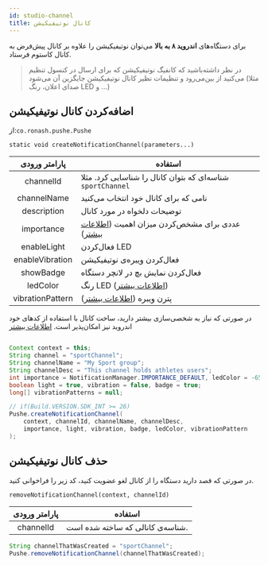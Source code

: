 ```yaml
---
id: studio-channel
title: کانال نوتیفیکیشن
---
```


برای دستگاه‌های **اندروید ۸ به بالا** می‌توان نوتیفیکیشن را علاوه بر کانال پیش‌فرض به کانال کاستوم‌ فرستاد.

> در نظر داشته‌باشید که کانفیگ نوتیفیکیشن که برای ارسال در کنسول تنظیم می‌کنید از بین‌می‌رود و تنظیمات نظیر کانال نوتیفیکیشن جایگزین آن می‌شود (مثلا صدای اعلان، رنگ LED و ...)

## اضافه‌کردن کانال نوتیفیکیشن
از:‌`co.ronash.pushe.Pushe`


<div dir='ltr'>

`static void createNotificationChannel(parameters...)`

</div>

|پارامتر ورودی|استفاده|
|:--:|--|
|channelId| شناسه‌ای که بتوان کانال را شناسایی کرد. مثلا `sportChannel`|
|channelName|نامی که برای کانال خود انتخاب می‌کنید|
|description|توضیحات دلخواه در مورد کانال|
|importance|عددی برای مشخص‌کردن میزان اهمیت ([اطلاعات بیشتر](https://developer.android.com/training/notify-user/channels#importance))|
|enableLight|فعال‌کردن LED|
|enableVibration|فعال‌کردن ویبره‌ی نوتیفیکیشن|
|showBadge|فعال‌کردن نمایش بچ در لانچر دستگاه|
|ledColor|رنگ LED ([اطلاعات بیشتر](https://developer.android.com/reference/android/app/NotificationChannel.html#setLightColor(int)))|
|vibrationPattern|پترن ویبره ([اطلاعات بیشتر](https://developer.android.com/reference/android/app/NotificationChannel.html#setVibrationPattern(long[])))|

در صورتی که نیاز به شخصی‌سازی بیشتر دارید، ساخت کانال با استفاده از کدهای خود اندروید نیز امکان‌پذیر است. [اطلاعات بیشتر](https://developer.android.com/training/notify-user/channels)

```java

Context context = this;
String channel = "sportChannel";
String channelName = "My Sport group";
String channelDesc = "This channel holds athletes users";
int importance = NotificationManager.IMPORTANCE_DEFAULT, ledColor = -65536;
boolean light = true, vibration = false, badge = true;
long[] vibrationPatterns = null;

// if(Build.VERSION.SDK_INT >= 26)
Pushe.createNotificationChannel(
    context, channelId, channelName, channelDesc,
    importance, light, vibration, badge, ledColor, vibrationPattern
);
```

## حذف کانال نوتیفیکیشن

در صورتی که قصد دارید دستگاه را از کانال لغو عضویت کنید، کد زیر را فراخوانی کنید.

<div dir='ltr'>

`removeNotificationChannel(context, channelId)`

</div>

|پارامتر ورودی|استفاده|
|:--:|--|
|channelId|شناسه‌ی کانالی که ساخته شده است.|

```java
String channelThatWasCreated = "sportChannel";
Pushe.removeNotificationChannel(channelThatWasCreated);
```